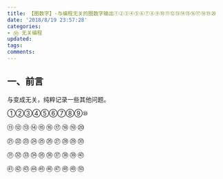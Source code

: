 ```yaml
---
title: 【圈数字】-与编程无关的圈数字输出①②③④⑤⑥⑦⑧⑨⑩⑪⑫⑬⑭⑮⑯⑰⑱⑲⑳
date: '2018/8/19 23:57:28'
categories:
- ㊿ 无关编程
updated:
tags:
comments:
---
```


## 一、前言

与变成无关，纯粹记录一些其他问题。

>

①②③④⑤⑥⑦⑧⑨⑩

⑪ ⑫ ⑬ ⑭ ⑮ ⑯ ⑰ ⑱ ⑲ ⑳ 

㉑ ㉒ ㉓ ㉔ ㉕ ㉖ ㉗ ㉘ ㉙ ㉚

㉛ ㉜ ㉝ ㉞ ㉟ ㊱ ㊲  ㊳ ㊴ ㊵
  
㊶ ㊷ ㊸ ㊹ ㊺ ㊻ ㊼  ㊽  ㊾ ㊿